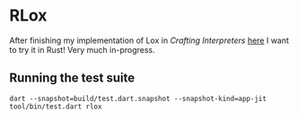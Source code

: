 # RLox

After finishing my implementation of Lox in _Crafting Interpreters_ [here](github.com/jakestambaugh/craftinginterpreters) I want to try it in Rust! Very much in-progress.

## Running the test suite

```
dart --snapshot=build/test.dart.snapshot --snapshot-kind=app-jit tool/bin/test.dart rlox
```
